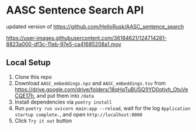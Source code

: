 # AASC Sentence Search API

updated version of https://github.com/HelloRusk/AASC_sentence_search

https://user-images.githubusercontent.com/36184621/124714281-8823a000-df3c-11eb-97e5-ca41685208a1.mov

## Local Setup

1. Clone this repo
2. Download `AASC_embeddings.npz` and `AASC_embeddings.tsv` from https://drive.google.com/drive/folders/18qHqTuBUSQ1lYD0otjvh_OtuVeCQE17h, and put them into `/data`
3. Install dependencies via `poetry install`
4. Run `poetry run uvicorn main:app --reload`, wait for the log `Application startup complete.`, and open `http://localhost:8000`
5. Click `Try it out` button
